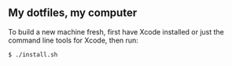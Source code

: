 ## My dotfiles, my computer

To build a new machine fresh, first have Xcode installed or just the command line tools for Xcode, then run:

    $ ./install.sh
